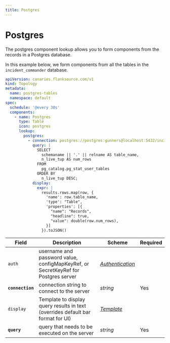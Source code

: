 ```yaml
---
title: Postgres
---
```


# <Icon name="postgres" /> Postgres

The postgres component lookup allows you to form components from the records in a Postgres database.

In this example below, we form components from all the tables in the `incident_commander` database.

```yaml title="postgres-tables.yml"
apiVersion: canaries.flanksource.com/v1
kind: Topology
metadata:
  name: postgres-tables
  namespace: default
spec:
  schedule: '@every 30s'
  components:
    - name: Postgres
      type: Table
      icon: postgres
      lookup:
        postgres:
          - connection: postgres://postgres:gunners@localhost:5432/incident_commander?sslmode=disable
            query: |
              SELECT
                schemaname || '.' || relname AS table_name,
                n_live_tup AS num_rows
              FROM
                pg_catalog.pg_stat_user_tables
              ORDER BY
                n_live_tup DESC;
            display:
              expr: |
                results.rows.map(row, {
                  'name': row.table_name,
                  'type': "Table",
                  'properties': [{
                    "name": "Records",
                    "headline": true,
                    "value": double(row.num_rows),
                  }]
                }).toJSON()
```

| Field            | Description                                                                       | Scheme                                            | Required |
| ---------------- | --------------------------------------------------------------------------------- | ------------------------------------------------- | -------- |
| `auth`           | username and password value, configMapKeyRef, or SecretKeyRef for Postgres server | [_Authentication_](../concepts/authentication.md) |          |
| **`connection`** | connection string to connect to the server                                        | _string_                                          | Yes      |
| `display`        | Template to display query results in text (overrides default bar format for UI)   | [_Template_](../concepts/templating.md)           |          |
| **`query`**      | query that needs to be executed on the server                                     | _string_                                          | Yes      |
